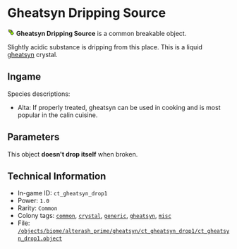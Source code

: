 # Gheatsyn Dripping Source

<img src="https://raw.githubusercontent.com/Ceterai/Enternia/main/objects/biome/alterash_prime/gheatsyn/ct_gheatsyn_drop1/icon.png" alt="Gheatsyn Dripping Source icon" loading="lazy" height=16px width="auto" /> **Gheatsyn Dripping Source** is a common breakable object.

Slightly acidic substance is dripping from this place. This is a liquid [gheatsyn](https://ceterai.github.io/MyEnternia/Wiki/Tags/Gheatsyn) crystal.

## Ingame

Species descriptions:

- Alta: If properly treated, gheatsyn can be used in cooking and is most popular in the calin cuisine.

## Parameters

This object **doesn't drop itself** when broken.

## Technical Information

- In-game ID: `ct_gheatsyn_drop1`
- Power: `1.0`
- Rarity: `Common`
- Colony tags: [`common`](https://ceterai.github.io/MyEnternia/Wiki/Tags/Common), [`crystal`](https://ceterai.github.io/MyEnternia/Wiki/Tags/Crystal), [`generic`](https://ceterai.github.io/MyEnternia/Wiki/Tags/Generic), [`gheatsyn`](https://ceterai.github.io/MyEnternia/Wiki/Tags/Gheatsyn), [`misc`](https://ceterai.github.io/MyEnternia/Wiki/Tags/Misc)
- File: [`/objects/biome/alterash_prime/gheatsyn/ct_gheatsyn_drop1/ct_gheatsyn_drop1.object`](https://github.com/Ceterai/Enternia/blob/main/objects/biome/alterash_prime/gheatsyn/ct_gheatsyn_drop1/ct_gheatsyn_drop1.object)
